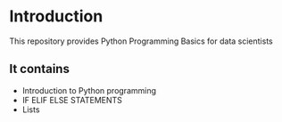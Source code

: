 
# Introduction
This repository provides Python Programming Basics for data scientists

## It contains
* Introduction to Python programming
* IF ELIF ELSE STATEMENTS  
* Lists
